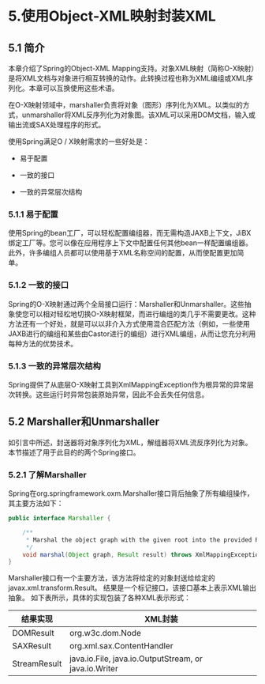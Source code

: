 # 5.使用Object-XML映射封装XML

## 5.1 简介

本章介绍了Spring的Object-XML Mapping支持。对象XML映射（简称O-X映射）是将XML文档与对象进行相互转换的动作。此转换过程也称为XML编组或XML序列化。本章可以互换使用这些术语。

在O-X映射领域中，marshaller负责将对象（图形）序列化为XML。以类似的方式，unmarshaller将XML反序列化为对象图。该XML可以采用DOM文档，输入或输出流或SAX处理程序的形式。

使用Spring满足O / X映射需求的一些好处是：

* 易于配置

* 一致的接口

* 一致的异常层次结构

### 5.1.1 易于配置

使用Spring的bean工厂，可以轻松配置编组器，而无需构造JAXB上下文，JiBX绑定工厂等。您可以像在应用程序上下文中配置任何其他bean一样配置编组器。此外，许多编组人员都可以使用基于XML名称空间的配置，从而使配置更加简单。

### 5.1.2 一致的接口

Spring的O-X映射通过两个全局接口运行：Marshaller和Unmarshaller。这些抽象使您可以相对轻松地切换O-X映射框架，而进行编组的类几乎不需要更改。这种方法还有一个好处，就是可以以非介入方式使用混合匹配方法（例如，一些使用JAXB进行的编组和某些由Castor进行的编组）进行XML编组，从而让您充分利用每种方法的优势技术。

### 5.1.3 一致的异常层次结构

Spring提供了从底层O-X映射工具到XmlMappingException作为根异常的异常层次转换。这些运行时异常包装原始异常，因此不会丢失任何信息。

## 5.2 Marshaller和Unmarshaller

如引言中所述，封送器将对象序列化为XML，解组器将XML流反序列化为对象。 本节描述了用于此目的的两个Spring接口。

### 5.2.1 了解Marshaller

Spring在org.springframework.oxm.Marshaller接口背后抽象了所有编组操作，其主要方法如下：

~~~java
public interface Marshaller {

    /**
     * Marshal the object graph with the given root into the provided Result.
     */
    void marshal(Object graph, Result result) throws XmlMappingException, IOException;
}
~~~

Marshaller接口有一个主要方法，该方法将给定的对象封送给给定的javax.xml.transform.Result。 结果是一个标记接口，该接口基本上表示XML输出抽象。 如下表所示，具体的实现包装了各种XML表示形式：

结果实现|XML封装
-|-
DOMResult|org.w3c.dom.Node
SAXResult|org.xml.sax.ContentHandler
StreamResult|java.io.File, java.io.OutputStream, or java.io.Writer


